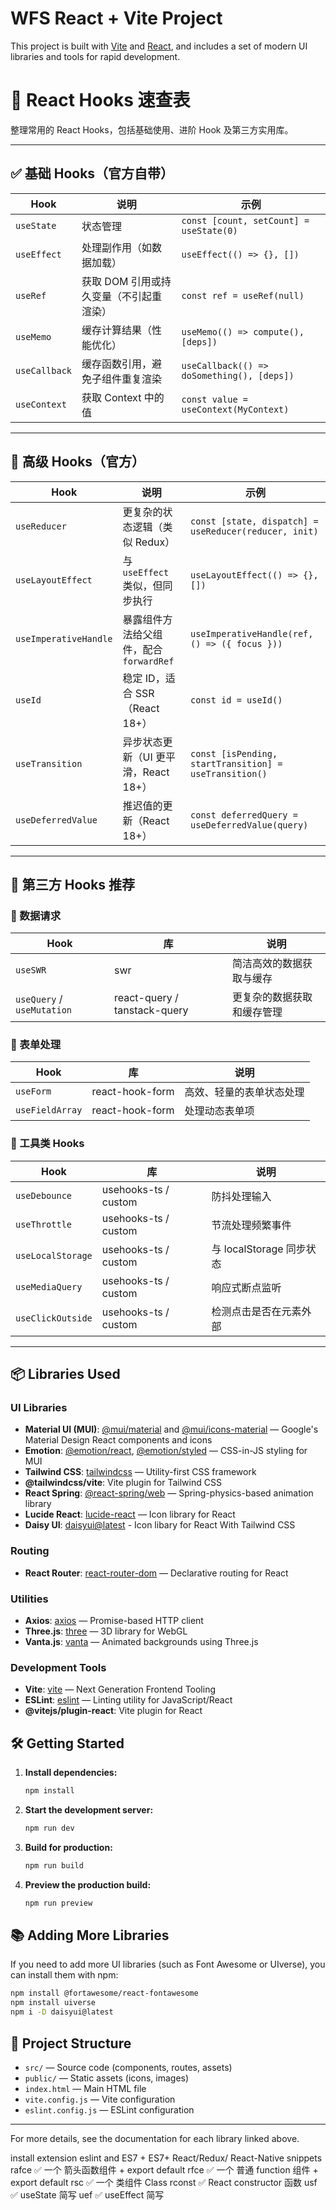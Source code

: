 # WFS React + Vite Project

This project is built with [Vite](https://vitejs.dev/) and [React](https://react.dev/), and includes a set of modern UI libraries and tools for rapid development.

# 📘 React Hooks 速查表

整理常用的 React Hooks，包括基础使用、进阶 Hook 及第三方实用库。

---

## ✅ 基础 Hooks（官方自带）

| Hook | 说明 | 示例 |
|------|------|------|
| `useState` | 状态管理 | `const [count, setCount] = useState(0)` |
| `useEffect` | 处理副作用（如数据加载） | `useEffect(() => {}, [])` |
| `useRef` | 获取 DOM 引用或持久变量（不引起重渲染） | `const ref = useRef(null)` |
| `useMemo` | 缓存计算结果（性能优化） | `useMemo(() => compute(), [deps])` |
| `useCallback` | 缓存函数引用，避免子组件重复渲染 | `useCallback(() => doSomething(), [deps])` |
| `useContext` | 获取 Context 中的值 | `const value = useContext(MyContext)` |

---

## 🔁 高级 Hooks（官方）

| Hook | 说明 | 示例 |
|------|------|------|
| `useReducer` | 更复杂的状态逻辑（类似 Redux） | `const [state, dispatch] = useReducer(reducer, init)` |
| `useLayoutEffect` | 与 `useEffect` 类似，但同步执行 | `useLayoutEffect(() => {}, [])` |
| `useImperativeHandle` | 暴露组件方法给父组件，配合 `forwardRef` | `useImperativeHandle(ref, () => ({ focus }))` |
| `useId` | 稳定 ID，适合 SSR（React 18+） | `const id = useId()` |
| `useTransition` | 异步状态更新（UI 更平滑，React 18+） | `const [isPending, startTransition] = useTransition()` |
| `useDeferredValue` | 推迟值的更新（React 18+） | `const deferredQuery = useDeferredValue(query)` |

---

## 🧩 第三方 Hooks 推荐

### 🔹 数据请求

| Hook | 库 | 说明 |
|------|----|------|
| `useSWR` | swr | 简洁高效的数据获取与缓存 |
| `useQuery` / `useMutation` | react-query / tanstack-query | 更复杂的数据获取和缓存管理 |

### 🔹 表单处理

| Hook | 库 | 说明 |
|------|----|------|
| `useForm` | react-hook-form | 高效、轻量的表单状态处理 |
| `useFieldArray` | react-hook-form | 处理动态表单项 |

### 🔹 工具类 Hooks

| Hook | 库 | 说明 |
|------|----|------|
| `useDebounce` | usehooks-ts / custom | 防抖处理输入 |
| `useThrottle` | usehooks-ts / custom | 节流处理频繁事件 |
| `useLocalStorage` | usehooks-ts / custom | 与 localStorage 同步状态 |
| `useMediaQuery` | usehooks-ts / custom | 响应式断点监听 |
| `useClickOutside` | usehooks-ts / custom | 检测点击是否在元素外部 |

---

## 📦 Libraries Used

### UI Libraries
- **Material UI (MUI)**: [@mui/material](https://mui.com/) and [@mui/icons-material](https://mui.com/components/material-icons/) — Google's Material Design React components and icons
- **Emotion**: [@emotion/react](https://emotion.sh/docs/introduction), [@emotion/styled](https://emotion.sh/docs/styled) — CSS-in-JS styling for MUI
- **Tailwind CSS**: [tailwindcss](https://tailwindcss.com/) — Utility-first CSS framework
- **@tailwindcss/vite**: Vite plugin for Tailwind CSS
- **React Spring**: [@react-spring/web](https://www.react-spring.dev/) — Spring-physics-based animation library
- **Lucide React**: [lucide-react](https://lucide.dev/) — Icon library for React
- **Daisy UI**: [daisyui@latest](https://daisyui.com/) - Icon libary for React With Tailwind CSS

### Routing
- **React Router**: [react-router-dom](https://reactrouter.com/) — Declarative routing for React

### Utilities
- **Axios**: [axios](https://axios-http.com/) — Promise-based HTTP client
- **Three.js**: [three](https://threejs.org/) — 3D library for WebGL
- **Vanta.js**: [vanta](https://www.vantajs.com/) — Animated backgrounds using Three.js

### Development Tools
- **Vite**: [vite](https://vitejs.dev/) — Next Generation Frontend Tooling
- **ESLint**: [eslint](https://eslint.org/) — Linting utility for JavaScript/React
- **@vitejs/plugin-react**: Vite plugin for React

## 🛠️ Getting Started

1. **Install dependencies:**
   ```sh
   npm install
   ```
2. **Start the development server:**
   ```sh
   npm run dev
   ```
3. **Build for production:**
   ```sh
   npm run build
   ```
4. **Preview the production build:**
   ```sh
   npm run preview
   ```

## 📚 Adding More Libraries
If you need to add more UI libraries (such as Font Awesome or UIverse), you can install them with npm:
```sh
npm install @fortawesome/react-fontawesome
npm install uiverse
npm i -D daisyui@latest
```

## 📁 Project Structure
- `src/` — Source code (components, routes, assets)
- `public/` — Static assets (icons, images)
- `index.html` — Main HTML file
- `vite.config.js` — Vite configuration
- `eslint.config.js` — ESLint configuration

---

For more details, see the documentation for each library linked above.

install extension eslint and ES7 + ES7+ React/Redux/
React-Native snippets
rafce ✅ 一个 箭头函数组件 + export default
rfce  ✅ 一个 普通 function 组件 + export default
rsc ✅ 一个 类组件 Class
rconst  ✅ React constructor 函数
usf ✅ useState 简写
uef ✅ useEffect 简写